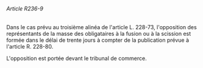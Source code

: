 ###### Article R236-9

Dans le cas prévu au troisième alinéa de l'article L. 228-73, l'opposition des représentants de la masse des obligataires à la fusion ou à la scission est formée dans le délai de trente jours à compter de la publication prévue à l'article R. 228-80.

L'opposition est portée devant le tribunal de commerce.

